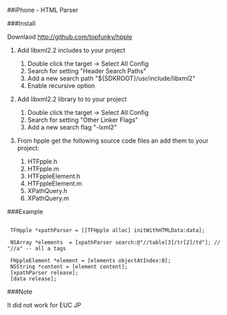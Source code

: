 
##iPhone - HTML Parser

###Install

Downlaod
http://github.com/topfunky/hpple

1. Add libxml2.2 includes to your project

   1. Double click the target -> Select All Config
   2. Search for setting "Header Search Paths"
   3. Add a new search path "${SDKROOT}/usr/include/libxml2"
   4. Enable recursive option

2. Add libxml2.2 library to to your project

   1. Double click the target -> Select All Config
   2. Search for setting "Other Linker Flags"
   3. Add a new search flag "-lxml2"

3. From hpple get the following source code files an add them to your project:

   1. HTFpple.h
   2. HTFpple.m
   3. HTFppleElement.h
   4. HTFppleElement.m
   5. XPathQuery.h
   6. XPathQuery.m


###Example

```macos
 ```
```macos
 TFHpple *xpathParser = [[TFHpple alloc] initWithHTMLData:data];
 ```
```macos
 NSArray *elements  = [xpathParser search:@"//table[3]/tr[2]/td"]; // "//a" -- all a tags
 
 FHppleElement *element = [elements objectAtIndex:0];
 NSString *content = [element content];  
 [xpathParser release];
 [data release];
 ```
###Note

It did not work for EUC JP




